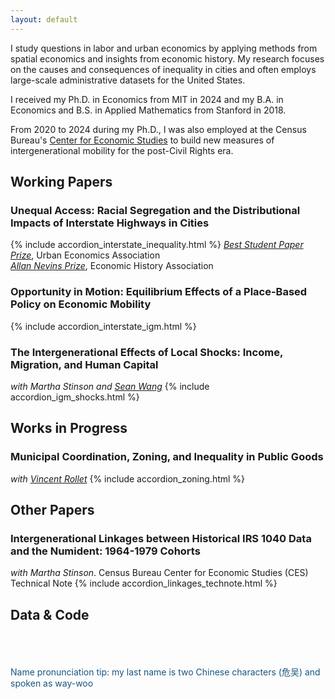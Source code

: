 ```yaml
---
layout: default
---
```

I study questions in labor and urban economics by applying methods from spatial economics and insights from economic history. My research focuses on the causes and consequences of inequality in cities and often employs large-scale administrative datasets for the United States. 

I received my Ph.D. in Economics from MIT  in 2024 and my B.A. in Economics and B.S. in Applied Mathematics from Stanford in 2018. 

From 2020 to 2024 during my Ph.D., I was also employed at the Census Bureau's [Center for Economic Studies](https://www.census.gov/programs-surveys/ces.html) to build new measures of intergenerational mobility for the post-Civil Rights era.
<br>
## Working Papers
### Unequal Access: Racial Segregation and the Distributional Impacts of Interstate Highways in Cities
{% include accordion_interstate_inequality.html %}
[_Best Student Paper Prize_](https://urbaneconomics.org/meetings/awards.html#:~:text=17th%20North%20American%20Meeting%20of,of%20Interstate%20Highways%20in%20Cities%22.), Urban Economics Association<br>
[_Allan Nevins Prize_](https://eh.net/nevins-prize/), Economic History Association

### Opportunity in Motion: Equilibrium Effects of a Place-Based Policy on Economic Mobility
{% include accordion_interstate_igm.html %}

### The Intergenerational Effects of Local Shocks: Income, Migration, and Human Capital
_with Martha Stinson and [Sean Wang](https://www.seanwang.page/research)_ {% include accordion_igm_shocks.html %}

## Works in Progress
### Municipal Coordination, Zoning, and Inequality in Public Goods
_with [Vincent Rollet](https://sites.google.com/site/vjrollet/home)_ {% include accordion_zoning.html %}

## Other Papers
### Intergenerational Linkages between Historical IRS 1040 Data and the Numident: 1964-1979 Cohorts
_with Martha Stinson_. Census Bureau Center for Economic Studies (CES) Technical Note {% include accordion_linkages_technote.html %}


## Data & Code
<br>
<br>
<br>
<span style="color: #175682;">Name pronunciation tip: my last name is two Chinese characters (危吴) and spoken as way-woo</span>
